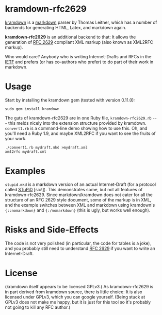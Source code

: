 # kramdown-rfc2629

[kramdown][] is a [markdown][] parser by Thomas Leitner, which has a
number of backends for generating HTML, Latex, and markdown again.

**kramdown-rfc2629** is an additional backend to that: It allows the
generation of [RFC 2629][] compliant XML markup (also known as XML2RFC
markup).

Who would care?  Anybody who is writing Internet-Drafts and RFCs in
the [IETF][] and prefers (or has co-authors who prefer) to do part of
their work in markdown.

# Usage

Start by installing the kramdown gem (tested with version 0.11.0):

    sudo gem install kramdown

The guts of kramdown-rfc2629 are in one Ruby file, `kramdown-rfc2629.rb`
--- this melds nicely into the extension structure provided by
kramdown.  `convert1.rb` is a command-line demo showing how to use
this.  Oh, and you'll need a Ruby 1.9, and maybe XML2RFC if you want
to see the fruits of your work.

    ./convert1.rb mydraft.mkd >mydraft.xml
    xml2rfc mydraft.xml

# Examples

`stupid.mkd` is a markdown version of an actual Internet-Draft (for a
protocol called [STuPiD][] [sic!]).  This demonstrates some, but not
all features of kramdown-rfc2629.  Since markdown/kramdown does not
cater for all the structure of an RFC 2629 style document, some of the
markup is in XML, and the example switches between XML and markdown
using kramdown's `{::nomarkdown}` and `{:/nomarkdown}` (this is ugly,
but works well enough).

# Risks and Side-Effects

The code is not very polished (in particular, the code for tables is a
joke), and you probably still need to understand [RFC 2629][] if you
want to write an Internet-Draft.

# License

(kramdown itself appears to be licensed GPLv3.)  As kramdown-rfc2629
is in part derived from kramdown source, there is little choice: It is
also licensed under GPLv3, which you can google yourself.  (Being
stuck at GPLv3 does not make me happy, but it is just for this tool so
it's probably not going to kill any RFC author.)

[kramdown]: http://kramdown.rubyforge.org/
[stupid]: http://tools.ietf.org/id/draft-hartke-xmpp-stupid-00
[RFC 2629]: http://xml.resource.org
[markdown]: http://en.wikipedia.org/wiki/Markdown
[IETF]: http://www.ietf.org
